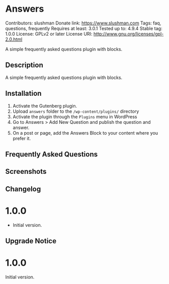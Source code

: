 # Answers
Contributors: slushman
Donate link: https://www.slushman.com
Tags: faq, questions, frequently
Requires at least: 3.0.1
Tested up to: 4.9.4
Stable tag: 1.0.0
License: GPLv2 or later
License URI: http://www.gnu.org/licenses/gpl-2.0.html

A simple frequently asked questions plugin with blocks.



## Description

A simple frequently asked questions plugin with blocks.



## Installation

1. Activate the Gutenberg plugin.
2. Upload `answers` folder to the `/wp-content/plugins/` directory
3. Activate the plugin through the `Plugins` menu in WordPress
4. Go to Answers > Add New Question and publish the question and answer.
5. On a post or page, add the Answers Block to your content where you prefer it.



## Frequently Asked Questions



## Screenshots



## Changelog

# 1.0.0
* Initial version.

## Upgrade Notice

# 1.0.0
Initial version.
